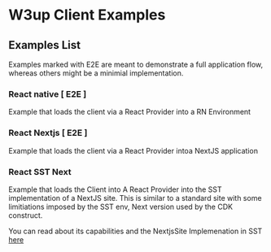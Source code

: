 # W3up Client Examples

## Examples List

Examples marked with E2E are meant to demonstrate a full application flow, whereas others might be a minimial implementation.

### React native [ E2E ]

Example that loads the client via a React Provider into a RN Environment

### React Nextjs [ E2E ]

Example that loads the client via a React Provider intoa NextJS application

### React SST Next

Example that loads the Client into A React Provider into the SST implementation of a NextJS site. This is similar to a standard site with some limitiations imposed by the SST env, Next version used by the CDK construct.

You can read about its capabilities and the NextjsSite Implemenation in SST [here](https://docs.sst.dev/constructs/NextjsSite)
